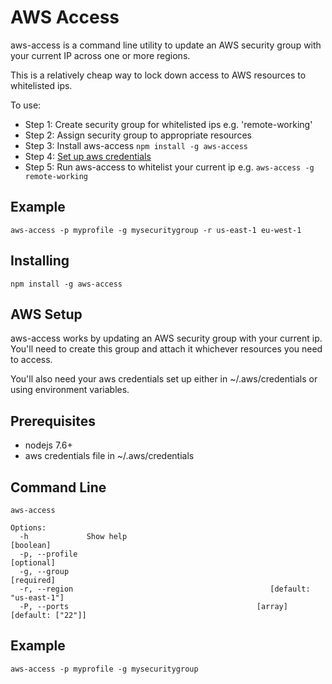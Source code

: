 # AWS Access

aws-access is a command line utility to update an AWS security group 
with your current IP across one or more regions.

This is a relatively cheap way to lock down access to AWS resources to whitelisted ips.

To use:

* Step 1: Create security group for whitelisted ips e.g. 'remote-working'
* Step 2: Assign security group to appropriate resources
* Step 3: Install aws-access `npm install -g aws-access`
* Step 4: [Set up aws credentials](https://docs.aws.amazon.com/sdk-for-java/v1/developer-guide/setup-credentials.html)
* Step 5: Run aws-access to whitelist your current ip e.g. `aws-access -g remote-working`

## Example

    aws-access -p myprofile -g mysecuritygroup -r us-east-1 eu-west-1

## Installing

    npm install -g aws-access

## AWS Setup

aws-access works by updating an AWS security group with your current ip. You'll
need to create this group and attach it whichever resources you need to access.

You'll also need your aws credentials set up either in ~/.aws/credentials or
using environment variables.

## Prerequisites

* nodejs 7.6+
* aws credentials file in ~/.aws/credentials

## Command Line

    aws-access

    Options:
      -h             Show help                                             [boolean]
      -p, --profile                                                       [optional]
      -g, --group                                                         [required]
      -r, --region                                            [default: "us-east-1"]
      -P, --ports                                          [array] [default: ["22"]]

## Example

    aws-access -p myprofile -g mysecuritygroup

